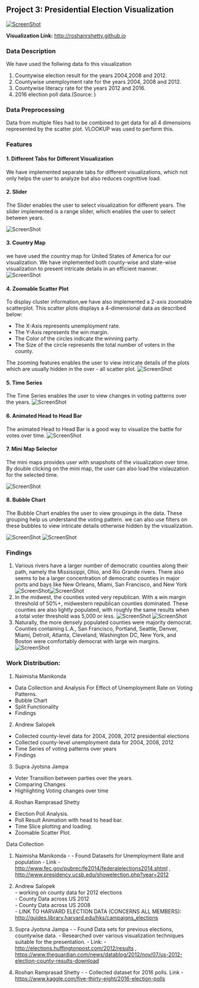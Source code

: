 ## Project 3: Presidential Election Visualization
[![ScreenShot](http://roshanrshetty.github.io/Project3/Images/main.png)](http://roshanrshetty.github.io/Project3/Video/main.mp4)

**Visualization Link:** http://roshanrshetty.github.io

### Data Description

We have used the follwing data fo this visualization
  1. Countywise election result for the years 2004,2008 and 2012.
  2. Countywise unemployment rate for the years 2004, 2008 and 2012.
  3. Countywise literacy rate for the years 2012 and 2016.
  4. 2016 election poll data.(Source: )
  

### Data Preprocessing

Data from multiple files had to be combined to get data for all 4 dimensions represented by the scatter plot. VLOOKUP was used to perform this.

### Features

#### 1. Different Tabs for Different Visualization

  We have implemented separate tabs for different visualizations, which not only helps the user to analyze but also reduces cognittive load.

#### 2. Slider

  The Slider enables the user to select visualization for different years. The slider implemented is a range slider, which enables the user to select between years.

![ScreenShot](http://roshanrshetty.github.io/Project3/Images/slider.PNG)

#### 3. Country Map

  we have used the country map for United States of America for our visualization. We have implemented both county-wise and state-wise visualization to present intricate details in an efficient manner.
  ![ScreenShot](http://roshanrshetty.github.io/Project3/Images/country.PNG)

#### 4. Zoomable Scatter Plot

  To display cluster information,we have also implemented a 2-axis zoomable scatterplot. This scatter plots displays a 4-dimensional data as described below:

   - The X-Axis represents unemployment rate.
   - The Y-Axis represents the win margin.
   - The Color of the circles indicate the winning party.
   - The Size of the circle represents the total number of voters in the county.
   
 The zooming features enables the user to view intricate details of the plots which are usually hidden in the over - all scatter plot.
  ![ScreenShot](http://roshanrshetty.github.io/Project3/Images/scatterplot.PNG)

#### 5. Time Series

  The Time Series enables the user to view changes in voting patterns over the years.
  ![ScreenShot](http://roshanrshetty.github.io/Project3/Images/timeseries.PNG)
  
#### 6. Animated Head to Head Bar
  The animated Head to Head Bar is a good way to visualize the battle for votes over time.
  ![ScreenShot](http://roshanrshetty.github.io/Project3/Images/header.PNG)
  
#### 7. Mini Map Selector

 The mini maps provides user with snapshots of the visualization over time. By double clicking on the mini map, the user can also load the vislauzation for the selected time.
 
 ![ScreenShot](http://roshanrshetty.github.io/Project3/Images/minimaps.PNG)
 
#### 8. Bubble Chart

  The Bubble Chart enables the user to view groupings in the data. These grouping help us understand the voting pattern. we can also use filters on these bubbles to view intricate details otherwise hidden by the visualization.
  
![ScreenShot](http://roshanrshetty.github.io/Project3/Images/chart.PNG)
![ScreenShot](http://roshanrshetty.github.io/Project3/Images/split.PNG)


### Findings
1. Various rivers have a larger number of democratic counties along their path, namely the Mississippi, Ohio, and Rio Grande rivers. There also seems to be a larger concentration of democratic counties in major ports and bays like New Orleans, Miami, San Francisco, and New York
![ScreenShot](http://roshanrshetty.github.io/Project3/Images/noriver.png)![ScreenShot](http://roshanrshetty.github.io/Project3/Images/river.png)
2. In the midwest, the counties voted very republican. With a win margin threshold of 50%+, midwestern republican counties dominated. These counties are also lightly populated, with roughly the same results when a total voter threshold was 5,000 or less. 
![ScreenShot](http://roshanrshetty.github.io/Project3/Images/margin.png)
![ScreenShot](http://roshanrshetty.github.io/Project3/Images/total.png)
3. Naturally, the more densely populated counties were majority democrat. Counties containing L.A., San Francisco, Portland, Seattle, Denver, Miami, Detroit, Atlanta, Cleveland, Washington DC, New York, and Boston were comfortably democrat with large win margins.
![ScreenShot](http://roshanrshetty.github.io/Project3/Images/largecounties.png)




### Work Distribution:

1. Naimisha Manikonda 
  - Data Collection and Analysis For Effect of Unemployment Rate on Voting Patterns.
  - Bubble Chart
  - Split Functionality
  - Findings
  
2. Andrew Salopek 
  - Collected county-level data for 2004, 2008, 2012 presidential elections
  - Collected county-level unemployment data for 2004, 2008, 2012
  - Time Series of voting patterns over years
  - Findings
  
3. Supra Jyotsna Jampa
  - Voter Transition between parties over the years.
  - Comparing Changes
  - Highlighting Voting changes over time
  
4. Roshan Ramprasad Shetty 
  - Election Poll Analysis.
  - Poll Result Animation with head to head bar.
  - Time Slice plotting and loading.
  - Zoomable Scatter Plot.





Data Collection

1. Naimisha Manikonda - 
                - Found Datasets for Unemployment Rate and population
                - Link - http://www.fec.gov/pubrec/fe2014/federalelections2014.shtml  , http://www.presidency.ucsb.edu/showelection.php?year=2012 
                
2. Andrew Salopek<br>
                - working on county data for 2012 elections<br>
                - County Data across US 2012<br>
                - County Data across US 2008<br>
                - LINK TO HARVARD ELECTION DATA (CONCERNS ALL MEMBERS):  http://guides.library.harvard.edu/hks/campaigns_elections
              
                
3. Supra Jyotsna Jampa -
                - Found Data sets for previous elections, countywise data.
                - Researched over various visualization techniques suitable for the presentation.
                - Link: - http://elections.huffingtonpost.com/2012/results , https://www.theguardian.com/news/datablog/2012/nov/07/us-2012-election-county-results-download 
                
4. Roshan Ramprasad Shetty -
                - Collected dataset for 2016 polls. Link - https://www.kaggle.com/five-thirty-eight/2016-election-polls
                 



    
